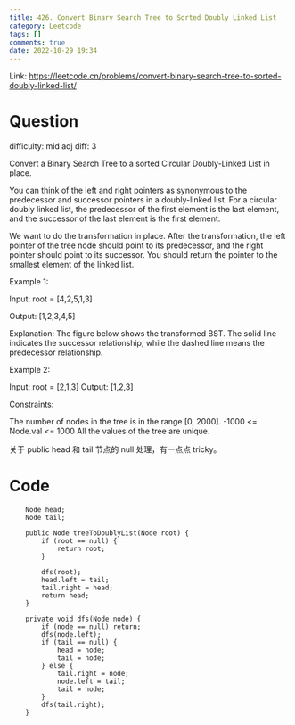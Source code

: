 ```yaml
---
title: 426. Convert Binary Search Tree to Sorted Doubly Linked List
category: Leetcode
tags: []
comments: true
date: 2022-10-29 19:34
---
```




Link: https://leetcode.cn/problems/convert-binary-search-tree-to-sorted-doubly-linked-list/

# Question

difficulty: mid
adj diff: 3

Convert a Binary Search Tree to a sorted Circular Doubly-Linked List in place.

You can think of the left and right pointers as synonymous to the predecessor and successor pointers in a doubly-linked list. For a circular doubly linked list, the predecessor of the first element is the last element, and the successor of the last element is the first element.

We want to do the transformation in place. After the transformation, the left pointer of the tree node should point to its predecessor, and the right pointer should point to its successor. You should return the pointer to the smallest element of the linked list.

Example 1:

Input: root = [4,2,5,1,3]

Output: [1,2,3,4,5]

Explanation: The figure below shows the transformed BST. The solid line indicates the successor relationship, while the dashed line means the predecessor relationship.

Example 2:

Input: root = [2,1,3]
Output: [1,2,3]

Constraints:

The number of nodes in the tree is in the range [0, 2000].
-1000 <= Node.val <= 1000
All the values of the tree are unique.

关于 public head 和 tail 节点的 null 处理，有一点点 tricky。

# Code

```
    Node head;
    Node tail;

    public Node treeToDoublyList(Node root) {
        if (root == null) {
            return root;
        }

        dfs(root);
        head.left = tail;
        tail.right = head;
        return head;
    }

    private void dfs(Node node) {
        if (node == null) return;
        dfs(node.left);
        if (tail == null) {
            head = node;
            tail = node;
        } else {
            tail.right = node;
            node.left = tail;
            tail = node;
        }
        dfs(tail.right);
    }
```
